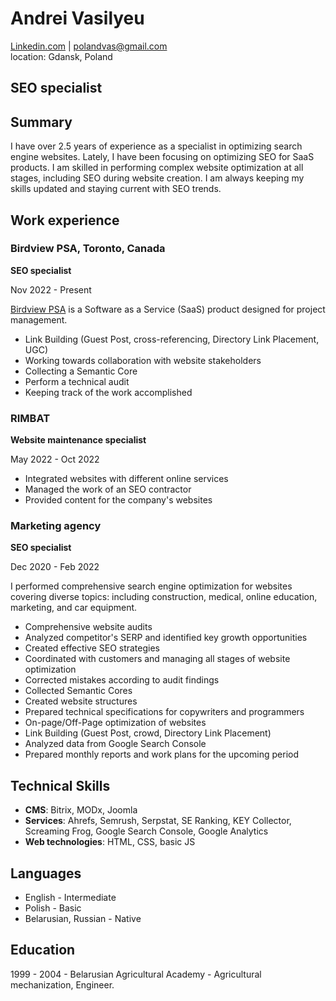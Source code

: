 # Andrei Vasilyeu
[Linkedin.com](https://www.linkedin.com/in/andrei-vasilyev/) | polandvas@gmail.com<br>
location: Gdansk, Poland
## SEO specialist
<h2>Summary</h2>
<p>I have over 2.5 years of experience as a specialist in optimizing search engine websites. Lately, I have been focusing on optimizing SEO for SaaS products. I am skilled in performing complex website optimization at all stages, including SEO during website creation. I am always keeping my skills updated and staying current with SEO trends.</p>
<h2>Work experience</h2>
<h3>Birdview PSA, Toronto, Canada</h3> 
 <p><b>SEO specialist</b></p>
 <p>Nov 2022 - Present<br></p>
 <p><a href="https://birdviewpsa.com/">Birdview PSA</a> is a Software as a Service (SaaS) product designed for project management.</p>
 <ul>
 <li>Link Building (Guest Post, cross-referencing, Directory Link Placement, UGC)</li>
 <li>Working towards collaboration with website stakeholders</li>
 <li>Collecting a Semantic Core</li>
 <li>Perform a technical audit</li>
 <li>Keeping track of the work accomplished</li>
</ul>
<h3>RIMBAT</h3>
 <p><b>Website maintenance specialist</b></p>  
 <p>May 2022 - Oct 2022</p> 
 <ul>
 <li>Integrated websites with different online services</li>
 <li>Managed the work of an SEO contractor</li>
 <li>Provided content for the company's websites</li>
 </ul>
 <h3>Marketing agency</h3>
 <p><b>SEO specialist</b></p> 
 <p>Dec 2020 - Feb 2022</p>  
 <p>I performed comprehensive search engine optimization for websites covering diverse topics: including construction, medical, online education, marketing, and car equipment.</p>
 <ul>
 <li>Comprehensive website audits</li>
 <li>Analyzed competitor's SERP and identified key growth opportunities</li>
 <li>Created effective SEO strategies</li>
 <li>Coordinated with customers and managing all stages of website optimization</li>
 <li>Corrected mistakes according to audit findings</li>
 <li>Collected Semantic Cores</li>
  <li>Created website structures</li>
 <li>Prepared technical specifications for copywriters and programmers</li>
 <li>On-page/Off-Page optimization of websites</li>
 <li>Link Building (Guest Post, crowd, Directory Link Placement)</li>
 <li>Analyzed data from Google Search Console</li>
 <li>Prepared monthly reports and work plans for the upcoming period</li>
 </ul>
 <h2>Technical Skills</h2>
 <ul>
 <li><b>CMS</b>: Bitrix, MODx, Joomla</li>
 <li><b>Services</b>: Ahrefs, Semrush, Serpstat, SE Ranking, KEY Collector, Screaming Frog, Google Search Console, Google Analytics</li>
 <li><b>Web technologies</b>: HTML, CSS, basic JS</li>
 </ul>
 <h2>Languages</h2>
  <ul>
 <li>English - Intermediate</li>
 <li>Polish - Basic</li>
 <li>Belarusian, Russian - Native</li>
 </ul>
 <h2>Education</h2>
 <p>1999 - 2004 - Belarusian Agricultural Academy - Agricultural mechanization, Engineer.</p> 

